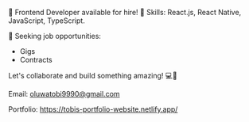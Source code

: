 👋 Frontend Developer available for hire! 🚀
Skills: React.js, React Native, JavaScript, TypeScript.

🌟 Seeking job opportunities:

- Gigs
- Contracts

Let's collaborate and build something amazing! 💻💼

Email: oluwatobi9990@gmail.com

Portfolio: https://tobis-portfolio-website.netlify.app/



<!---
Samuel-Tobi/Samuel-Tobi is a ✨ special ✨ repository because its `README.md` (this file) appears on your GitHub profile.
You can click the Preview link to take a look at your changes.
--->
